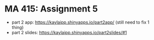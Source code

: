 # MA 415: Assignment 5
- part 2 app: https://kaylaipp.shinyapps.io/part2app/ (still need to fix 1 thing)
- part 2 slides: https://kaylaipp.shinyapps.io/part2slides/#1
